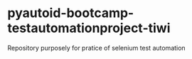 # pyautoid-bootcamp-testautomationproject-tiwi
Repository purposely for pratice of selenium test automation
